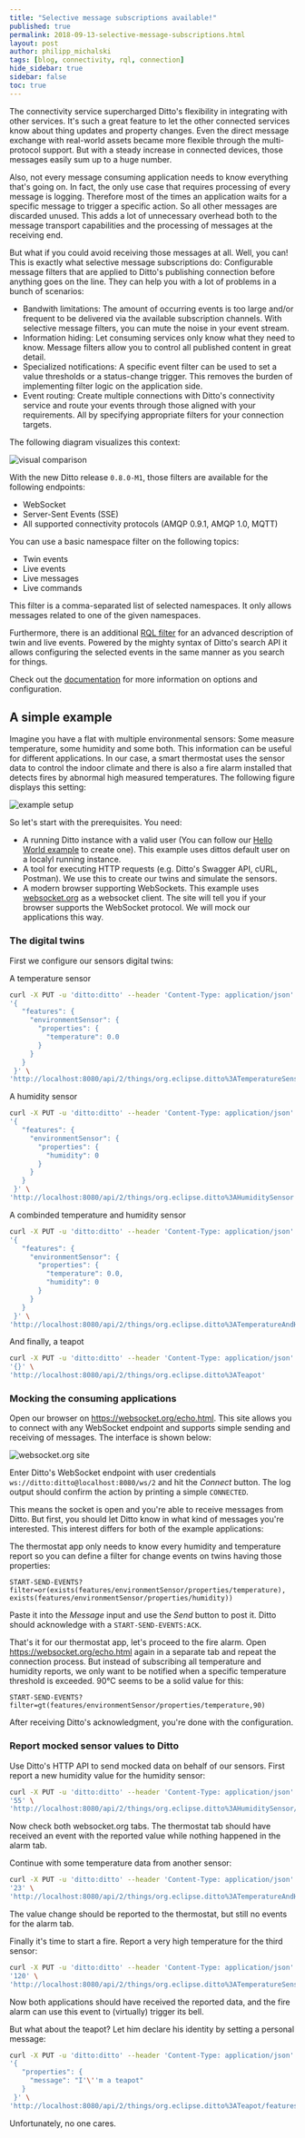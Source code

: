 ```yaml
---
title: "Selective message subscriptions available!"
published: true
permalink: 2018-09-13-selective-message-subscriptions.html
layout: post
author: philipp_michalski
tags: [blog, connectivity, rql, connection]
hide_sidebar: true
sidebar: false
toc: true
---
```


The connectivity service supercharged Ditto's flexibility in integrating with other services. It's such a great feature to let the other connected services know about thing updates and property changes. Even the direct message exchange with real-world assets became more flexible through the multi-protocol support. But with a steady increase in connected devices, those messages easily sum up to a huge number. 

Also, not every message consuming application needs to know everything that's going on. In fact, the only use case that requires processing of every message is logging. Therefore most of the times an application waits for a specific message to trigger a specific action. So all other messages are discarded unused. This adds a lot of unnecessary overhead both to the message transport capabilities and the processing of messages at the receiving end.

But what if you could avoid receiving those messages at all. Well, you can! This is exactly what selective message subscriptions do: Configurable message filters that are applied to Ditto's publishing connection before anything goes on the line. They can help you with a lot of problems in a bunch of scenarios:


* Bandwith limitations: The amount of occurring events is too large and/or frequent to be delivered via the available subscription channels. With selective message filters, you can mute the noise in your event stream.
* Information hiding: Let consuming services only know what they need to know. Message filters allow you to control all published content in great detail.
* Specialized notifications: A specific event filter can be used to set a value thresholds or a status-change trigger. This removes the burden of implementing filter logic on the application side.
* Event routing: Create multiple connections with Ditto's connectivity service and route your events through those aligned with your requirements. All by specifying appropriate filters for your connection targets.

The following diagram visualizes this context:

![visual comparison](/images/blog/2018-09-13-selective-message-subscriptions-visual-comparison.png)


With the new Ditto release `0.8.0-M1`, those filters are available for the following endpoints:

* WebSocket
* Server-Sent Events (SSE)
* All supported connectivity protocols (AMQP 0.9.1, AMQP 1.0, MQTT)

You can use a basic namespace filter on the following topics:

* Twin events
* Live events
* Live messages
* Live commands

This filter is a comma-separated list of selected namespaces. It only allows messages related to one of the given namespaces.

Furthermore, there is an additional [RQL filter](/basic-rql.html) for an advanced description of twin and live events. Powered by the mighty syntax of Ditto's search API it allows configuring the selected events in the same manner as you search for things.

Check out the [documentation](/basic-changenotifications.html#filtering) for more information on options and configuration.

## A simple example

Imagine you have a flat with multiple environmental sensors: Some measure temperature, some humidity and some both. This information can be useful for different applications. In our case, a smart thermostat uses the sensor data to control the indoor climate and there is also a fire alarm installed that detects fires by abnormal high measured temperatures. The following figure displays this setting:

![example setup](/images/blog/2018-09-13-selective-message-subscriptions-example-setup.png)

So let's start with the prerequisites. You need:

* A running Ditto instance with a valid user (You can follow our [Hello World example](/intro-hello-world.html) to create one). This example uses dittos default user on a localyl running instance.
* A tool for executing HTTP requests (e.g. Ditto's Swagger API, cURL, Postman). We use this to create our twins and simulate the sensors.
* A modern browser supporting WebSockets. This example uses [websocket.org](https://websocket.org/echo.html) as a websocket client. The site will tell you if your browser supports the WebSocket protocol. We will mock our applications this way.


### The digital twins

First we configure our sensors digital twins:

A temperature sensor
```bash
curl -X PUT -u 'ditto:ditto' --header 'Content-Type: application/json' --header 'Accept: application/json' -d \
'{
   "features": {
     "environmentSensor": {
       "properties": { 
         "temperature": 0.0
       }
     }
   }
 }' \
'http://localhost:8080/api/2/things/org.eclipse.ditto%3ATemperatureSensor'
```

A humidity sensor
```bash
curl -X PUT -u 'ditto:ditto' --header 'Content-Type: application/json' --header 'Accept: application/json' -d \
'{
   "features": {
     "environmentSensor": {
       "properties": { 
         "humidity": 0
       }
     }
   }
 }' \
'http://localhost:8080/api/2/things/org.eclipse.ditto%3AHumiditySensor'
```

A combinded temperature and humidity sensor
```bash
curl -X PUT -u 'ditto:ditto' --header 'Content-Type: application/json' --header 'Accept: application/json' -d \
'{
   "features": {
     "environmentSensor": {
       "properties": {
         "temperature": 0.0,
         "humidity": 0
       }
     }
   }
 }' \
'http://localhost:8080/api/2/things/org.eclipse.ditto%3ATemperatureAndHumiditySensor'
```

And finally, a teapot
```bash
curl -X PUT -u 'ditto:ditto' --header 'Content-Type: application/json' --header 'Accept: application/json' -d \
'{}' \
'http://localhost:8080/api/2/things/org.eclipse.ditto%3ATeapot'
```

### Mocking the consuming applications

Open our browser on https://websocket.org/echo.html. This site allows you to connect with any WebSocket endpoint and supports simple sending and receiving of messages. The interface is shown below:

![websocket.org site](/images/blog/2018-09-13-selective-message-subscriptions-websocket_org.png)

Enter Ditto's WebSocket endpoint with user credentials `ws://ditto:ditto@localhost:8080/ws/2` and hit the *Connect* button. The log output should confirm the action by printing a simple `CONNECTED`.

This means the socket is open and you're able to receive messages from Ditto. But first, you should let Ditto know in what kind of messages you're interested. This interest differs for both of the example applications:

The thermostat app only needs to know every humidity and temperature report so you can define a filter for change events on twins having those properties:

```
START-SEND-EVENTS?filter=or(exists(features/environmentSensor/properties/temperature), exists(features/environmentSensor/properties/humidity))
```

Paste it into the *Message* input and use the *Send* button to post it. Ditto should acknowledge with a `START-SEND-EVENTS:ACK`.

That's it for our thermostat app, let's proceed to the fire alarm. Open https://websocket.org/echo.html again in a separate tab and repeat the connection process. But instead of subscribing all temperature and humidity reports, we only want to be notified when a specific temperature threshold is exceeded. 90°C seems to be a solid value for this:

```
START-SEND-EVENTS?filter=gt(features/environmentSensor/properties/temperature,90)
```

After receiving Ditto's acknowledgment, you're done with the configuration.

### Report mocked sensor values to Ditto

Use Ditto's HTTP API to send mocked data on behalf of our sensors. First report a new humidity value for the humidity sensor:

```bash
curl -X PUT -u 'ditto:ditto' --header 'Content-Type: application/json' --header 'Accept: application/json' -d \
'55' \
'http://localhost:8080/api/2/things/org.eclipse.ditto%3AHumiditySensor/features/environmentSensor/properties/humidity'
```

Now check both websocket.org tabs. The thermostat tab should have received an event with the reported value while nothing happened in the alarm tab.

Continue with some temperature data from another sensor:

```bash
curl -X PUT -u 'ditto:ditto' --header 'Content-Type: application/json' --header 'Accept: application/json' -d \
'23' \
'http://localhost:8080/api/2/things/org.eclipse.ditto%3ATemperatureAndHumiditySensor/features/environmentSensor/properties/temperature'
```
The value change should be reported to the thermostat, but still no events for the alarm tab.

Finally it's time to start a fire. Report a very high temperature for the third sensor:

```bash
curl -X PUT -u 'ditto:ditto' --header 'Content-Type: application/json' --header 'Accept: application/json' -d \
'120' \
'http://localhost:8080/api/2/things/org.eclipse.ditto%3ATemperatureSensor/features/environmentSensor/properties/temperature'
```

Now both applications should have received the reported data, and the fire alarm can use this event to (virtually) trigger its bell.

But what about the teapot? Let him declare his identity by setting a personal message:

```bash
curl -X PUT -u 'ditto:ditto' --header 'Content-Type: application/json' --header 'Accept: application/json' -d \
'{
   "properties": {
     "message": "I'\''m a teapot"
   }
 }' \
'http://localhost:8080/api/2/things/org.eclipse.ditto%3ATeapot/features/status'
```

Unfortunately, no one cares.